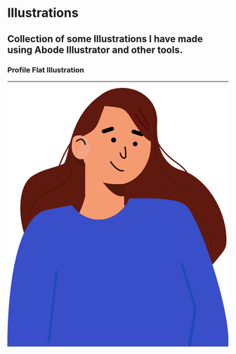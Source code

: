 # Illustrations
## Collection of some Illustrations I have made using Abode Illustrator and other tools.

### Profile Flat Illustration
---
![Profile view](https://github.com/Greeshma2903/Illustrations/blob/83d7eb948ecc03e867e07b89e783c68bb54c08f1/Profile%20Illustrations/lady-flat-illustration-profile-no-bg-1.svg)
